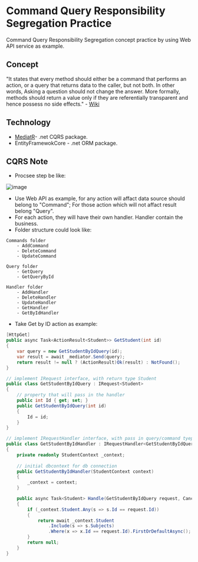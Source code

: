 # Command Query Responsibility Segregation Practice
 Command Query Responsibility Segregation concept practice by using Web API service as example.
 
## Concept

"It states that every method should either be a command that performs an action, or a query that returns data to the caller, but not both. In other words, Asking a question should not change the answer. More formally, methods should return a value only if they are referentially transparent and hence possess no side effects." - [Wiki](https://en.wikipedia.org/wiki/Command%E2%80%93query_separation)

## Technology

* [MediatR](https://github.com/jbogard/MediatR)- .net CQRS package.
* EntityFramewokCore - .net ORM package.

## CQRS Note

* Procsee step be like:

![image](https://github.com/TheNickDeveloper/WebApiCqrsPractice/Images/cqrsPattern.png)

* Use Web API as example, for any action will affact data source should belong to "Command"; For those action which will not affact result belong "Query".
* For each action, they will have their own handler. Handler contain the business.
* Folder structure could look like:

```
Commands folder
    - AddCommand
    - DeleteCommand
    - UpdateCommand

Query folder
    - GetQuery
    - GetQueryById

Handler folder
    - AddHandler
    - DeleteHandler
    - UpdateHandler
    - GetHandler
    - GetByIdHandler
```

* Take Get by ID action as example:

```csharp
[HttpGet]
public async Task<ActionResult<Student>> GetStudent(int id)
{
    var query = new GetStudentByIdQuery(id);
    var result = await _mediator.Send(query);
    return result != null ? (ActionResult)Ok(result) : NotFound();
}

// implement IRequest interface, with return type Student
public class GetStudentByIdQuery : IRequest<Student>
{
    // property that will pass in the handler
    public int Id { get; set; }
    public GetStudentByIdQuery(int id)
    {
        Id = id;
    }
}

// implement IRequestHandler interface, with pass in query/command tyep(GetStudentByIdQuery), and return type(Student)
public class GetStudentByIdHandler : IRequestHandler<GetStudentByIdQuery, Student>
{
    private readonly StudentContext _context;
    
    // initial dbcontext for db connection
    public GetStudentByIdHandler(StudentContext context)
    {
        _context = context;
    }

    public async Task<Student> Handle(GetStudentByIdQuery request, CancellationToken cancellationToken)
    {
        if (_context.Student.Any(s => s.Id == request.Id))
        {
            return await _context.Student
                .Include(s => s.Subjects)
                .Where(x => x.Id == request.Id).FirstOrDefaultAsync();
        }
        return null;
    }
}

```




